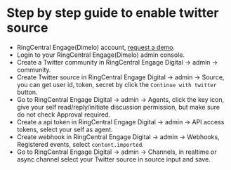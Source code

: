 # Step by step guide to enable twitter source

- RingCentral Engage(Dimelo) account, [request a demo](https://www.ringcentral.com/view_demo_cx.html).
- Login to your RingCentral Engage(Dimelo) admin console.
- Create a Twitter community in RingCentral Engage Digital -> admin -> community.
- Create Twitter source in RingCentral Engage Digital -> admin -> Source, you can get user id, token, secret by click the `Continue with twitter` button.
- Go to RingCentral Engage Digital -> admin -> Agents, click the key icon, give your self read/reply/initiate discussion permission, but make sure do not check Approval required.
- Create a api token in RingCentral Engage Digital -> admin -> API access tokens, select your self as agent.
- Create webhook in RingCentral Engage Digital -> admin -> Webhooks, Registered events, select `content.imported`.
- Go to RingCentral Engage Digital -> admin -> Channels, in realtime or async channel select your Twitter source in source input and save.
